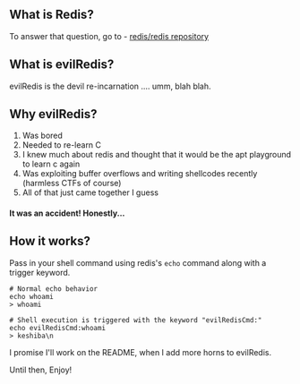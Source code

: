 What is Redis?
--------------
To answer that question, go to - [redis/redis repository](https://github.com/redis/redis)


What is evilRedis?
------------------
evilRedis is the devil re-incarnation .... umm, blah blah.

Why evilRedis?
---------------
1. Was bored
2. Needed to re-learn C
3. I knew much about redis and thought that it would be the apt playground to learn c again
4. Was exploiting buffer overflows and writing shellcodes recently (harmless CTFs of course)
5. All of that just came together I guess

#### It was an accident! Honestly...

How it works?
-------------
Pass in your shell command using redis's `echo` command along with a trigger keyword.
```
# Normal echo behavior
echo whoami
> whoami

# Shell execution is triggered with the keyword "evilRedisCmd:"
echo evilRedisCmd:whoami
> keshiba\n
```

I promise I'll work on the README, when I add more horns to evilRedis.

Until then,
Enjoy!

